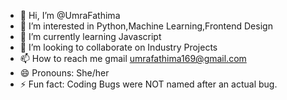 - 👋 Hi, I’m @UmraFathima
- 👀 I’m interested in Python,Machine Learning,Frontend Design
- 🌱 I’m currently learning Javascript
- 💞️ I’m looking to collaborate on Industry Projects
- 📫 How to reach me gmail umrafathima169@gmail.com
- 😄 Pronouns: She/her
- ⚡ Fun fact: Coding Bugs were NOT named after an actual bug.

<!---
UmraFathima/UmraFathima is a ✨ special ✨ repository because its `README.md` (this file) appears on your GitHub profile.
You can click the Preview link to take a look at your changes.
--->
